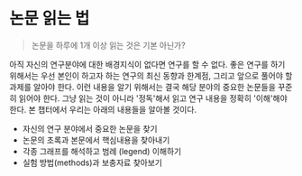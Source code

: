 # 논문 읽는 법

> 논문을 하루에 1개 이상 읽는 것은 기본 아닌가?  


아직 자신의 연구분야에 대한 배경지식이 없다면 연구를 할 수 없다. 좋은 연구를 하기 위해서는 우선 본인이 하고자 하는 연구의 최신 동향과 한계점, 그리고 앞으로 풀어야 할 과제를 알아야 한다. 이런 내용을 알기 위해서는 결국 해당 분야의 중요한 논문들을 꾸준히 읽어야 한다. 그냥 읽는 것이 아니라 '정독'해서 읽고 연구 내용을 정확히 '이해'해야 한다. 본 챕터에서 우리는 아래의 내용들을 알아볼 것이다. 

* 자신의 연구 분야에서 중요한 논문을 찾기
* 논문의 초록과 본문에서 핵심내용을 찾아내기
* 각종 그래프를 해석하고 범례 (legend) 이해하기
* 실험 방법(methods)과 보충자료 찾아보기

